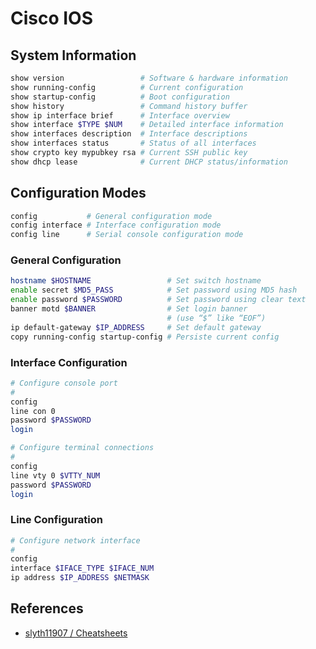 # Cisco IOS

## System Information

```bash
show version                 # Software & hardware information
show running-config          # Current configuration
show startup-config          # Boot configuration
show history                 # Command history buffer
show ip interface brief      # Interface overview
show interface $TYPE $NUM    # Detailed interface information
show interfaces description  # Interface descriptions
show interfaces status       # Status of all interfaces
show crypto key mypubkey rsa # Current SSH public key
show dhcp lease              # Current DHCP status/information
```

## Configuration Modes

```bash
config           # General configuration mode
config interface # Interface configuration mode
config line      # Serial console configuration mode
```

### General Configuration

```bash
hostname $HOSTNAME                 # Set switch hostname
enable secret $MD5_PASS            # Set password using MD5 hash 
enable password $PASSWORD          # Set password using clear text
banner motd $BANNER                # Set login banner
                                   # (use “$” like “EOF”)
ip default-gateway $IP_ADDRESS     # Set default gateway
copy running-config startup-config # Persiste current config
```

### Interface Configuration

```bash
# Configure console port
#
config
line con 0
password $PASSWORD
login

# Configure terminal connections
#
config
line vty 0 $VTTY_NUM
password $PASSWORD
login
```

### Line Configuration

```bash
# Configure network interface
#
config
interface $IFACE_TYPE $IFACE_NUM
ip address $IP_ADDRESS $NETMASK
```

## References

* [slyth11907 / Cheatsheets](https://github.com/slyth11907/Cheatsheets)
